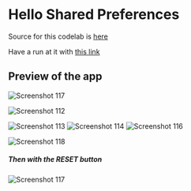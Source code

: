 # Hello Shared Preferences

Source for this codelab is [here](https://developer.android.com/codelabs/android-training-shared-preferences?index=..%2F..%2Fandroid-training#0)

Have a run at it with [this link](https://github.com/Crypt0Nyt/CodeLab/releases/download/9.1/app-debug.apk)

## Preview of the app

![Screenshot 117](https://user-images.githubusercontent.com/59164922/118916076-e4f6d700-b94b-11eb-8436-15778a61905a.png)

![Screenshot 112](https://user-images.githubusercontent.com/59164922/118916079-e58f6d80-b94b-11eb-97db-8c97cd20da1e.png)

![Screenshot 113](https://user-images.githubusercontent.com/59164922/118916071-e32d1380-b94b-11eb-92b9-275714d55ab4.png)
![Screenshot 114](https://user-images.githubusercontent.com/59164922/118916072-e45e4080-b94b-11eb-9999-964aaa0d2d11.png)
![Screenshot 116](https://user-images.githubusercontent.com/59164922/118916073-e45e4080-b94b-11eb-8928-09e14561baac.png)

![Screenshot 118](https://user-images.githubusercontent.com/59164922/118916078-e58f6d80-b94b-11eb-96d9-ae301ab05d7f.png)

##### Then with the RESET button

![Screenshot 117](https://user-images.githubusercontent.com/59164922/118916076-e4f6d700-b94b-11eb-8436-15778a61905a.png)
